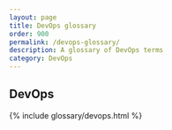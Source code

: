 ```yaml
---
layout: page
title: DevOps glossary
order: 900
permalink: /devops-glossary/
description: A glossary of DevOps terms
category: DevOps
---
```



## DevOps

{% include glossary/devops.html %}